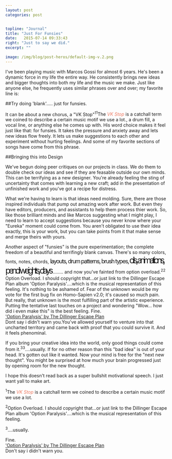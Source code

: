 ```yaml
---
layout: post
categories: post


topline: "Journal" 
title: "Just For Funsies"
date:   2015-07-14 09:33:43
right: "Just to say we did."
excerpt: ""

image: /img/blog/post-heros/default-img-v.2.png 
---
```



I've been playing music with Marcos Gossi for almost 6 years. He's been a dynamic force in my life the entire way. He consistently brings new ideas and bigger thoughts into both my life and the music we make. Just like anyone else, he frequently uses similar phrases over and over; my favorite line is:

##Try doing 'blank'..... just for funsies.


It can be about a new chorus, a "VK Stop"<sup class="sidenote-number">1</sup><fig class="sidenote"><sup class="sidenote-number">1</sup>The <span>VK Stop</span> is a catchall term we coined to describe a certain music motif we use a lot.</fig>, a drum fill, a vocal line, or anything else he comes up with. His word choice makes it feel just like that: for funsies. It takes the pressure and anxiety away and lets new ideas flow freely. It lets us make suggestions to each other and experiment without hurting feelings. And some of my favorite sections of songs have come from this phrase. 

##Bringing this into Design

We've begun doing peer critiques on our projects in class. We do them to double check our ideas and see if they are feasable outside our own minds. This can be terrifying as a new designer. You're already feeling the sting of uncertainty that comes with learning a new craft; add in the presentation of unfinished work and you've got a recipe for distress. 

What we're having to learn is that ideas need molding. Sure, there are those inspired individuals that pump out amazing work after work. But even they have editors, producers, and assistants to help them process thier work. So, like those brilliant minds and like Marcos suggesting what I might play, I need to learn to accept suggestions because you never know where your "Eureka" moment could come from. You aren't obligated to use their idea exactly, this is your work, but you can take points from it that make sense and merge theirs with yours.

Another aspect of "funsies" is the pure experimentation; the complete freedom of a beautiful and terrifingly blank canvas. There's so many colors, fonts, notes, chords, <span class="quick">layouts, drum patterns, brush types,</span><span class="quicker"> oils, animations, pencil weights, clays</span> ........ and now you've fainted from option overload.<sup class="sidenote-number">2</sup><fig class="sidenote"><sup class="sidenote-number">2</sup> Option Overload. I should copyright that...or just link to the Dillinger Escape Plan album 'Option Paralysis'....which is the musical representation of this feeling.</fig> It's nothing to be ashamed of. Fear of the unknown would be my vote for the first bug fix on Homo-Sapien v2.0; it's caused so much pain. But really, that unknown is the most fulfilling part of the artistic experience. Putting the tentative last touches on a project and wondering "Wow... how did i even make this" is the best feeling. <fig class="sidenote">Fine. <BR><a href="https://open.spotify.com/album/1NdhsDqC7l6z0PldTOnIWQ">'Option Paralysis' by The Dillinger Escape Plan</a><br>Dont say i didn't warn you.</fig>You've allowed yourself to venture into that uncharted territory and came back with proof that you could survive it. And it feels phenominal. 

If you bring your creative idea into the world, only good things could come from it.<sup class="sidenote-number">3</sup><fig class="sidenote"><sup class="sidenote-number">3</sup>....usually.</fig> If for no other reason than this "bad idea" is out of your head. It's gotten out like it wanted. Now your mind is free for the "next new thought". You might be surprised at how much your brain progressed just by opening room for the new thought. 

I hope this doesn't read back as a super bullshit motivational speech. I just want yall to make art. 





<p><fig class="bottomnote"><sup class="sidenote-number">1</sup>The <span>VK Stop</span> is a catchall term we coined to describe a certain music motif we use a lot.</fig></p>
<p><fig class="bottomnote"><sup class="sidenote-number">2</sup>Option Overload. I should copyright that...or just link to the Dillinger Escape Plan album 'Option Paralysis'....which is the musical representation of this feeling.</fig></p>
<p><fig class="bottomnote"><sup class="sidenote-number">3</sup>....usually.</fig></p>
<p><fig class="bottomnote">Fine.<BR> <a href="https://open.spotify.com/album/1NdhsDqC7l6z0PldTOnIWQ">'Option Paralysis' by The Dillinger Escape Plan</a><BR>Don't say i didn't warn you.</fig></p>


<style type="text/css">
    fig > span {
        font-style:italic;
        color: #ee7961;
    }
    .quick {
        letter-spacing: -0.1em;
        font-size: 1.3em;
    }
    .quicker {
        letter-spacing: -0.21em;
        font-size: 1.9em;
    }
</style>






